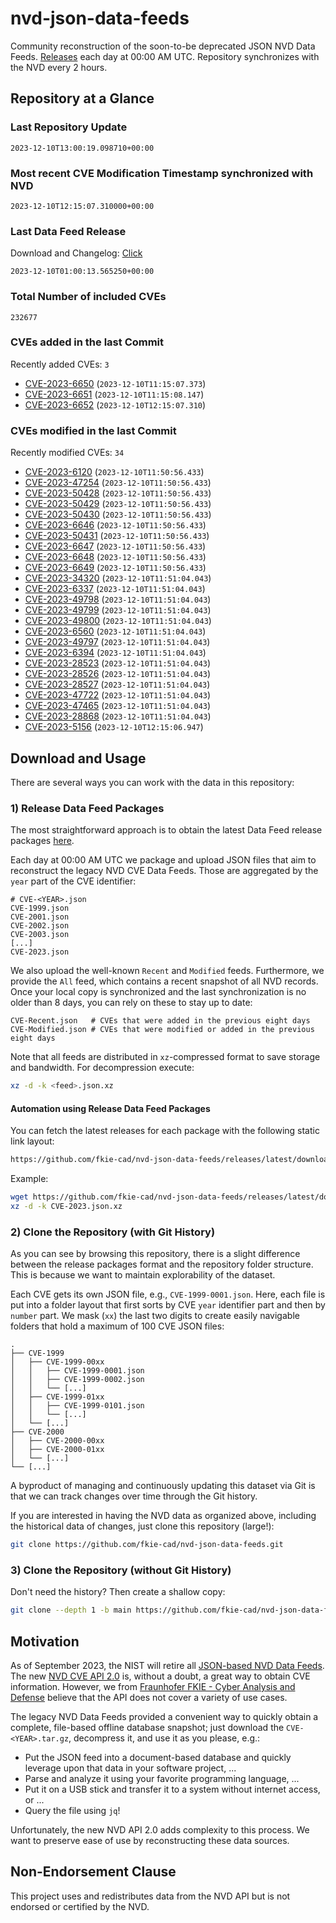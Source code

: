 # nvd-json-data-feeds

Community reconstruction of the soon-to-be deprecated JSON NVD Data Feeds. 
[Releases](https://github.com/fkie-cad/nvd-json-data-feeds/releases/latest) each day at 00:00 AM UTC.
Repository synchronizes with the NVD every 2 hours.

## Repository at a Glance

### Last Repository Update

```plain
2023-12-10T13:00:19.098710+00:00
```

### Most recent CVE Modification Timestamp synchronized with NVD

```plain
2023-12-10T12:15:07.310000+00:00
```

### Last Data Feed Release

Download and Changelog: [Click](https://github.com/fkie-cad/nvd-json-data-feeds/releases/latest)

```plain
2023-12-10T01:00:13.565250+00:00
```

### Total Number of included CVEs

```plain
232677
```

### CVEs added in the last Commit

Recently added CVEs: `3`

* [CVE-2023-6650](CVE-2023/CVE-2023-66xx/CVE-2023-6650.json) (`2023-12-10T11:15:07.373`)
* [CVE-2023-6651](CVE-2023/CVE-2023-66xx/CVE-2023-6651.json) (`2023-12-10T11:15:08.147`)
* [CVE-2023-6652](CVE-2023/CVE-2023-66xx/CVE-2023-6652.json) (`2023-12-10T12:15:07.310`)


### CVEs modified in the last Commit

Recently modified CVEs: `34`

* [CVE-2023-6120](CVE-2023/CVE-2023-61xx/CVE-2023-6120.json) (`2023-12-10T11:50:56.433`)
* [CVE-2023-47254](CVE-2023/CVE-2023-472xx/CVE-2023-47254.json) (`2023-12-10T11:50:56.433`)
* [CVE-2023-50428](CVE-2023/CVE-2023-504xx/CVE-2023-50428.json) (`2023-12-10T11:50:56.433`)
* [CVE-2023-50429](CVE-2023/CVE-2023-504xx/CVE-2023-50429.json) (`2023-12-10T11:50:56.433`)
* [CVE-2023-50430](CVE-2023/CVE-2023-504xx/CVE-2023-50430.json) (`2023-12-10T11:50:56.433`)
* [CVE-2023-6646](CVE-2023/CVE-2023-66xx/CVE-2023-6646.json) (`2023-12-10T11:50:56.433`)
* [CVE-2023-50431](CVE-2023/CVE-2023-504xx/CVE-2023-50431.json) (`2023-12-10T11:50:56.433`)
* [CVE-2023-6647](CVE-2023/CVE-2023-66xx/CVE-2023-6647.json) (`2023-12-10T11:50:56.433`)
* [CVE-2023-6648](CVE-2023/CVE-2023-66xx/CVE-2023-6648.json) (`2023-12-10T11:50:56.433`)
* [CVE-2023-6649](CVE-2023/CVE-2023-66xx/CVE-2023-6649.json) (`2023-12-10T11:50:56.433`)
* [CVE-2023-34320](CVE-2023/CVE-2023-343xx/CVE-2023-34320.json) (`2023-12-10T11:51:04.043`)
* [CVE-2023-6337](CVE-2023/CVE-2023-63xx/CVE-2023-6337.json) (`2023-12-10T11:51:04.043`)
* [CVE-2023-49798](CVE-2023/CVE-2023-497xx/CVE-2023-49798.json) (`2023-12-10T11:51:04.043`)
* [CVE-2023-49799](CVE-2023/CVE-2023-497xx/CVE-2023-49799.json) (`2023-12-10T11:51:04.043`)
* [CVE-2023-49800](CVE-2023/CVE-2023-498xx/CVE-2023-49800.json) (`2023-12-10T11:51:04.043`)
* [CVE-2023-6560](CVE-2023/CVE-2023-65xx/CVE-2023-6560.json) (`2023-12-10T11:51:04.043`)
* [CVE-2023-49797](CVE-2023/CVE-2023-497xx/CVE-2023-49797.json) (`2023-12-10T11:51:04.043`)
* [CVE-2023-6394](CVE-2023/CVE-2023-63xx/CVE-2023-6394.json) (`2023-12-10T11:51:04.043`)
* [CVE-2023-28523](CVE-2023/CVE-2023-285xx/CVE-2023-28523.json) (`2023-12-10T11:51:04.043`)
* [CVE-2023-28526](CVE-2023/CVE-2023-285xx/CVE-2023-28526.json) (`2023-12-10T11:51:04.043`)
* [CVE-2023-28527](CVE-2023/CVE-2023-285xx/CVE-2023-28527.json) (`2023-12-10T11:51:04.043`)
* [CVE-2023-47722](CVE-2023/CVE-2023-477xx/CVE-2023-47722.json) (`2023-12-10T11:51:04.043`)
* [CVE-2023-47465](CVE-2023/CVE-2023-474xx/CVE-2023-47465.json) (`2023-12-10T11:51:04.043`)
* [CVE-2023-28868](CVE-2023/CVE-2023-288xx/CVE-2023-28868.json) (`2023-12-10T11:51:04.043`)
* [CVE-2023-5156](CVE-2023/CVE-2023-51xx/CVE-2023-5156.json) (`2023-12-10T12:15:06.947`)


## Download and Usage

There are several ways you can work with the data in this repository:

### 1) Release Data Feed Packages

The most straightforward approach is to obtain the latest Data Feed release packages [here](https://github.com/fkie-cad/nvd-json-data-feeds/releases/latest).

Each day at 00:00 AM UTC we package and upload JSON files that aim to reconstruct the legacy NVD CVE Data Feeds.
Those are aggregated by the `year` part of the CVE identifier:

```
# CVE-<YEAR>.json
CVE-1999.json
CVE-2001.json
CVE-2002.json
CVE-2003.json
[...]
CVE-2023.json
```

We also upload the well-known `Recent` and `Modified` feeds.
Furthermore, we provide the `All` feed, which contains a recent snapshot of all NVD records.
Once your local copy is synchronized and the last synchronization is no older than 8 days, you can rely on these to stay up to date:

```plain
CVE-Recent.json   # CVEs that were added in the previous eight days
CVE-Modified.json # CVEs that were modified or added in the previous eight days
```

Note that all feeds are distributed in `xz`-compressed format to save storage and bandwidth.
For decompression execute:

```sh
xz -d -k <feed>.json.xz
```


#### Automation using Release Data Feed Packages

You can fetch the latest releases for each package with the following static link layout:

```sh
https://github.com/fkie-cad/nvd-json-data-feeds/releases/latest/download/CVE-<YEAR>.json.xz
```

Example:

```sh
wget https://github.com/fkie-cad/nvd-json-data-feeds/releases/latest/download/CVE-2023.json.xz
xz -d -k CVE-2023.json.xz
```

### 2) Clone the Repository (with Git History)

As you can see by browsing this repository, there is a slight difference between the release packages format and the repository folder structure.
This is because we want to maintain explorability of the dataset.

Each CVE gets its own JSON file, e.g., `CVE-1999-0001.json`.
Here, each file is put into a folder layout that first sorts by CVE `year` identifier part and then by `number` part.
We mask (`xx`) the last two digits to create easily navigable folders that hold a maximum of 100 CVE JSON files:

```plain
.
├── CVE-1999
│   ├── CVE-1999-00xx
│   │   ├── CVE-1999-0001.json
│   │   ├── CVE-1999-0002.json
│   │   └── [...]
│   ├── CVE-1999-01xx
│   │   ├── CVE-1999-0101.json
│   │   └── [...]
│   └── [...]
├── CVE-2000
│   ├── CVE-2000-00xx
│   ├── CVE-2000-01xx
│   └── [...]
└── [...]
```

A byproduct of managing and continuously updating this dataset via Git is that we can track changes over time through the Git history.

If you are interested in having the NVD data as organized above, including the historical data of changes, just clone this repository (large!):

```sh
git clone https://github.com/fkie-cad/nvd-json-data-feeds.git
```

### 3) Clone the Repository (without Git History)

Don't need the history? Then create a shallow copy:

```sh
git clone --depth 1 -b main https://github.com/fkie-cad/nvd-json-data-feeds.git
```

## Motivation

As of September 2023, the NIST will retire all [JSON-based NVD Data Feeds](https://nvd.nist.gov/vuln/data-feeds#divRetirementBanner-1).
The new [NVD CVE API 2.0](https://nvd.nist.gov/developers/vulnerabilities) is, without a doubt, a great way to obtain CVE information.
However, we from [Fraunhofer FKIE - Cyber Analysis and Defense](https://www.fkie.fraunhofer.de/en/departments/cad.html) believe that the API does not cover a variety of use cases.

The legacy NVD Data Feeds provided a convenient way to quickly obtain a complete, file-based offline database snapshot; just download the `CVE-<YEAR>.tar.gz`, decompress it, and use it as you please, e.g.:

* Put the JSON feed into a document-based database and quickly leverage upon that data in your software project, ...
* Parse and analyze it using your favorite programming language, ...
* Put it on a USB stick and transfer it to a system without internet access, or ...
* Query the file using `jq`!

Unfortunately, the new NVD API 2.0 adds complexity to this process.
We want to preserve ease of use by reconstructing these data sources.

## Non-Endorsement Clause

This project uses and redistributes data from the NVD API but is not endorsed or certified by the NVD.